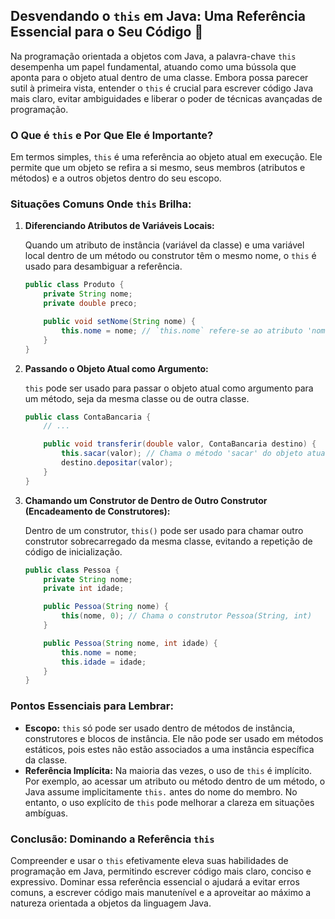 ## Desvendando o `this` em Java: Uma Referência Essencial para o Seu Código 🧭

Na programação orientada a objetos com Java, a palavra-chave `this` desempenha um papel fundamental, atuando como uma bússola que aponta para o objeto atual dentro de uma classe. Embora possa parecer sutil à primeira vista, entender o `this` é crucial para escrever código Java mais claro, evitar ambiguidades e liberar o poder de técnicas avançadas de programação.

### O Que é `this` e Por Que Ele é Importante?

Em termos simples, `this` é uma referência ao objeto atual em execução.  Ele permite que um objeto se refira a si mesmo, seus membros (atributos e métodos) e a outros objetos dentro do seu escopo.

###  Situações Comuns Onde `this` Brilha:

1. **Diferenciando Atributos de Variáveis Locais:**

   Quando um atributo de instância (variável da classe) e uma variável local dentro de um método ou construtor têm o mesmo nome, o `this` é usado para desambiguar a referência.

   ```java
   public class Produto {
       private String nome; 
       private double preco;

       public void setNome(String nome) {
           this.nome = nome; // `this.nome` refere-se ao atributo 'nome'
       }
   }
   ```

2. **Passando o Objeto Atual como Argumento:**

   `this` pode ser usado para passar o objeto atual como argumento para um método, seja da mesma classe ou de outra classe.

   ```java
   public class ContaBancaria {
       // ...

       public void transferir(double valor, ContaBancaria destino) {
           this.sacar(valor); // Chama o método 'sacar' do objeto atual
           destino.depositar(valor); 
       }
   }
   ```

3. **Chamando um Construtor de Dentro de Outro Construtor (Encadeamento de Construtores):**

   Dentro de um construtor, `this()` pode ser usado para chamar outro construtor sobrecarregado da mesma classe, evitando a repetição de código de inicialização.

   ```java
   public class Pessoa {
       private String nome;
       private int idade;

       public Pessoa(String nome) {
           this(nome, 0); // Chama o construtor Pessoa(String, int)
       }

       public Pessoa(String nome, int idade) {
           this.nome = nome;
           this.idade = idade;
       }
   }
   ```

###  Pontos Essenciais para Lembrar:

* **Escopo:** `this` só pode ser usado dentro de métodos de instância, construtores e blocos de instância.  Ele não pode ser usado em métodos estáticos, pois estes não estão associados a uma instância específica da classe.
* **Referência Implícita:**  Na maioria das vezes, o uso de `this` é implícito.  Por exemplo, ao acessar um atributo ou método dentro de um método, o Java assume implicitamente `this.` antes do nome do membro. No entanto, o uso explícito de `this` pode melhorar a clareza em situações ambíguas.

### Conclusão:  Dominando a Referência `this`

Compreender e usar o `this` efetivamente eleva suas habilidades de programação em Java, permitindo escrever código mais claro, conciso e expressivo. Dominar essa referência essencial o ajudará a evitar erros comuns, a escrever código mais manutenível e a aproveitar ao máximo a natureza orientada a objetos da linguagem Java. 
